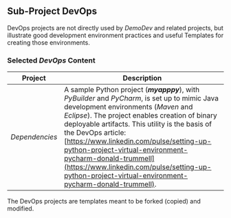 ## Sub-Project DevOps

DevOps projects are not directly used by *DemoDev* and related projects, but illustrate good development environment practices and useful Templates for creating those environments.

### Selected *DevOps* Content

Project | Description
------- | -----------
*Dependencies* | A sample Python project (***myapppy***), with *PyBuilder* and *PyCharm*, is set up to mimic Java development environments (*Maven* and *Eclipse*). The project enables creation of binary deployable artifacts.  This utility is the basis of the DevOps article: [https://www.linkedin.com/pulse/setting-up-python-project-virtual-environment-pycharm-donald-trummell](https://www.linkedin.com/pulse/setting-up-python-project-virtual-environment-pycharm-donald-trummell). 

The DevOps projects are templates meant to be forked (copied) and modified.

